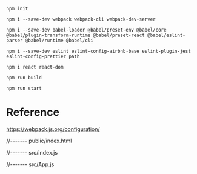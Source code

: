`npm init`

`npm i --save-dev webpack webpack-cli webpack-dev-server`

`npm i --save-dev babel-loader @babel/preset-env @babel/core @babel/plugin-transform-runtime @babel/preset-react @babel/eslint-parser @babel/runtime @babel/cli`

`npm i --save-dev eslint eslint-config-airbnb-base eslint-plugin-jest eslint-config-prettier path`

`npm i react react-dom`

`npm run build`

`npm run start`

# Reference

https://webpack.js.org/configuration/

//------- public/index.html

<!--
<!DOCTYPE html>
<html lang="en">
  <head>
    <meta charset="UTF-8" />
    <meta http-equiv="X-UA-Compatible" content="IE=edge" />
    <meta name="viewport" content="width=device-width, initial-scale=1.0" />
    <title>Document</title>
  </head>
  <body>
    <div id="root"></div>
    <script src="main.js"></script>
  </body>
</html>
-->

//------- src/index.js

<!--
import React from "react";
import reactDom from "react-dom";
import App from "./App";

reactDom.render(<App />, document.getElementById("root"));
-->

//------- src/App.js

<!--
import React from "react";

const App = () => {
  return (
    <>
      <h1>Welcome to React</h1>
      <p>This is the best way to go</p>
    </>
  );
};

export default App;
-->
